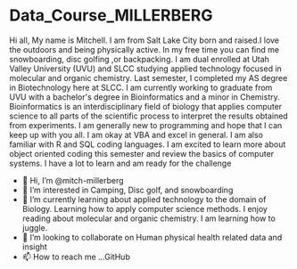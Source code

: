 # Data_Course_MILLERBERG

Hi all,
My name is Mitchell. I am from Salt Lake City born and raised.I love the outdoors and being physically active. In my free time you can find me snowboarding, disc golfing ,or backpacking. I am dual enrolled at Utah Valley University (UVU) and SLCC studying applied technology focused  in molecular and organic chemistry. Last semester, I completed my AS degree in Biotechnology here at SLCC. I am currently working to graduate from UVU with a bachelor's degree in Bioinformatics and a minor in Chemistry. Bioinformatics is an interdisciplinary field of biology that applies computer science to all parts of the scientific process to interpret the results obtained from experiments. I am generally new to programming and hope that I can keep up with you all. I am okay at VBA and excel in general. I am also familiar with R and SQL coding languages. I am excited to learn more about object oriented coding this semester and review the basics of computer systems. I have a lot to learn and am ready for the challenge


- 👋 Hi, I’m @mitch-millerberg
- 👀 I’m interested in Camping, Disc golf, and snowboarding
- 🌱 I’m currently learning about applied technology to the domain of Biology. Learning how to apply computer science methods. I enjoy reading about molecular and organic chemistry. I am learning how to juggle.
- 💞️ I’m looking to collaborate on Human physical health related data and insight 
- 📫 How to reach me ...GitHub

